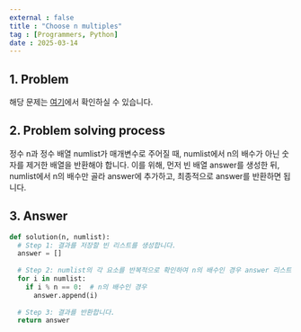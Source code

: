 ```yaml
---
external : false
title : "Choose n multiples"
tag : [Programmers, Python]
date : 2025-03-14
---
```


## 1. Problem

해당 문제는 [여기](https://school.programmers.co.kr/learn/courses/30/lessons/120905)에서 확인하실 수 있습니다.

## 2. Problem solving process

정수 n과 정수 배열 numlist가 매개변수로 주어질 때, numlist에서 n의 배수가 아닌 숫자를 제거한 배열을 반환해야 합니다.
이를 위해, 먼저 빈 배열 answer를 생성한 뒤, numlist에서 n의 배수만 골라 answer에 추가하고, 최종적으로 answer를 반환하면 됩니다.

## 3. Answer

```python
def solution(n, numlist):
  # Step 1: 결과를 저장할 빈 리스트를 생성합니다.
  answer = []
  
  # Step 2: numlist의 각 요소를 반복적으로 확인하여 n의 배수인 경우 answer 리스트에 추가합니다.
  for i in numlist:
    if i % n == 0:  # n의 배수인 경우
      answer.append(i)
  
  # Step 3: 결과를 반환합니다.
  return answer
```
